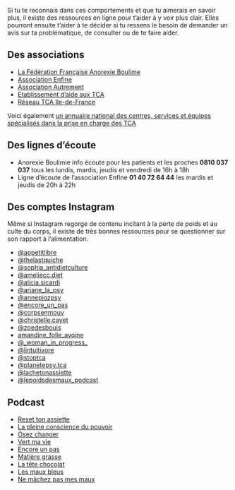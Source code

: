 Si tu te reconnais dans ces comportements et que tu aimerais en savoir plus, il existe des ressources en ligne pour t’aider à y voir plus clair. Elles pourront ensuite t’aider à te décider si tu ressens le besoin de demander un avis sur ta problématique, de consulter ou de te faire aider.

## Des associations

-	[La Fédération Française Anorexie Boulime](https://www.ffab.fr)
-	[Association Enfine](https://www.enfine.com)
-	[Association Autrement](https://www.anorexie-et-boulimie.fr)
-	[Etablissement d’aide aux TCA](https://www.endat.fr)
-	[Réseau TCA Ile-de-France](https://www.reseautca-idf.org)

Voici également [un annuaire national des centres, services et équipes spécialisés dans la prise en charge des TCA](https://www.ffab.fr/annuaire-2021)

## Des lignes d’écoute 

- Anorexie Boulimie info écoute pour les patients et les proches **0810 037 037** tous les lundis, mardis, jeudis et vendredi de 16h à 18h
- Ligne d’écoute de l’association Enfine **01 40 72 64 44** les mardis et jeudis de 20h à 22h

## Des comptes Instagram

Même si Instagram regorge de contenu incitant à la perte de poids et au culte du corps, il existe de très bonnes ressources pour se questionner sur son rapport à l’alimentation.

- [@appetitlibre](https://www.instagram.com/appetitlibre/)
- [@thelastquiche](https://www.instagram.com/thelastquiche/)
- [@sophia_antidietculture](https://www.instagram.com/sophia_antidietculture/)
- [@ameliecc.diet](https://www.instagram.com/ameliecc.diet/)
- [@alicia.sicardi](https://www.instagram.com/alicia.sicardi/)
- [@ariane_la_psy](https://www.instagram.com/ariane_la_psy/)
- [@annepiozpsy](https://www.instagram.com/annepiozpsy/)
- [@encore_un_pas](https://www.instagram.com/encore_un_pas/)
- [@corpsenmouv](https://www.instagram.com/corpsenmouv/)
- [@christelle.cayet](https://www.instagram.com/christelle.cayet/)
- [@zoedesbouis](https://www.instagram.com/zoedesbouis/)
- [amandine_folle_avoine](https://www.instagram.com/amandine_folle_avoine/)
- [@\_woman\_in\_progress\_](https://www.instagram.com/_woman_in_progress_/)
- [@lintuitivore](https://www.instagram.com/lintuitivore/)
- [@stoptca](https://www.instagram.com/stoptca/)
- [@planetepsy.tca](https://www.instagram.com/planetepsy.tca/)
- [@lachetonassiette](https://www.instagram.com/lachetonassiette/)
- [@lepoidsdesmaux_podcast](https://www.instagram.com/lepoidsdesmaux_podcast/)

## Podcast

- [Reset ton assiette](https://linktr.ee/thelastquiche)
- [La pleine conscience du pouvoir](https://podcasts-francais.fr/podcast/la-pleine-conscience-du-pouvoir)
- [Osez changer](https://christellecayet.fr/podcast/)
- [Vert ma vie](https://auvertaveclili.fr/podcast/)
- [Encore un pas](https://www.alizeeperrin.fr/podcast-encore-un-pas)
- [Matière grasse](https://graspolitique.wordpress.com/tag/matiere-grasse/)
- [La tête chocolat](https://latetechocolat.com/)
- [Les maux bleus](http://placedessciences.fr/nos-podcasts/les-maux-bleus/)
- [Ne mâchez pas mes maux](https://podcasts-francais.fr/podcast/ne-machez-pas-mes-maux)
